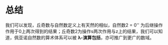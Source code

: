 # 总结

我们可以发现，丘奇数与自然数定义上有天然的相似，自然数2 = 0'' 为后继操作作用于0上两次得到的结果；丘奇数2为操作s两次作用与z上的结果，我们可以知道，佩亚诺自然数的算术体系可以被 **λ-演算包括**，亦可推广到更广的数域。

